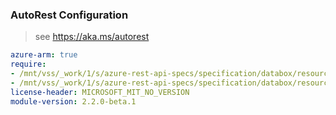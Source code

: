 ### AutoRest Configuration

> see https://aka.ms/autorest

``` yaml
azure-arm: true
require:
- /mnt/vss/_work/1/s/azure-rest-api-specs/specification/databox/resource-manager/readme.md
- /mnt/vss/_work/1/s/azure-rest-api-specs/specification/databox/resource-manager/readme.go.md
license-header: MICROSOFT_MIT_NO_VERSION
module-version: 2.2.0-beta.1
```